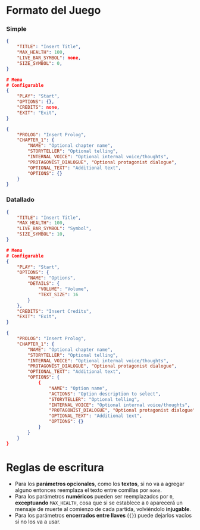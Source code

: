 # Formato del Juego

### Simple
```json
{
    "TITLE": "Insert Title",
    "MAX_HEALTH": 100,
    "LIVE_BAR_SYMBOL": none,
    "SIZE_SYMBOL": 0,
}

# Menu
# Configurable
{
    "PLAY": "Start",
    "OPTIONS": {},
    "CREDITS": none,
    "EXIT": "Exit",
}

{
    "PROLOG": "Insert Prolog",
    "CHAPTER_1": {
        "NAME": "Optional chapter name",
        "STORYTELLER": "Optional telling",
        "INTERNAL_VOICE": "Optional internal voice/thoughts",
        "PROTAGONIST_DIALOGUE", "Optional protagonist dialogue",
        "OPTIONAL_TEXT": "Additional text",
        "OPTIONS": {}
    }
}
```
### Datallado
```json
{
    "TITLE": "Insert Title",
    "MAX_HEALTH": 100,
    "LIVE_BAR_SYMBOL": "Symbol",
    "SIZE_SYMBOL": 10,
}

# Menu
# Configurable
{
    "PLAY": "Start",
    "OPTIONS": {
        "NAME": "Options",
        "DETAILS": {
            "VOLUME": "Volume",
            "TEXT_SIZE": 16
        }
    },
    "CREDITS": "Insert Credits",
    "EXIT": "Exit",
}

{
    "PROLOG": "Insert Prolog",
    "CHAPTER_1": {
        "NAME": "Optional chapter name",
        "STORYTELLER": "Optional telling",
        "INTERNAL_VOICE": "Optional internal voice/thoughts",
        "PROTAGONIST_DIALOGUE", "Optional protagonist dialogue",
        "OPTIONAL_TEXT": "Additional text",
        "OPTIONS": {
            {
                "NAME": "Option name",
                "ACTIONS": "Option description to select",
                "STORYTELLER": "Optional telling",
                "INTERNAL_VOICE": "Optional internal voice/thoughts",
                "PROTAGONIST_DIALOGUE", "Optional protagonist dialogue",
                "OPTIONAL_TEXT": "Additional text",
                "OPTIONS": {}
            }
        }
    }
}
```

# Reglas de escritura
* Para los **parámetros opcionales**, como los **textos**, si no va a agregar alguno entonces reemplaza el texto entre comillas por `none`.
* Para los parámetros **numéricos** pueden ser reemplazados por `0`, **exceptuando** `MAX_HEALTH`, cosa que si se establece a `0` aparecerá un mensaje de muerte al comienzo de cada partida, volviéndolo **injugable**.
* Para los parámetros **encerrados entre llaves** (`{}`) puede dejarlos vacíos si no los va a usar.